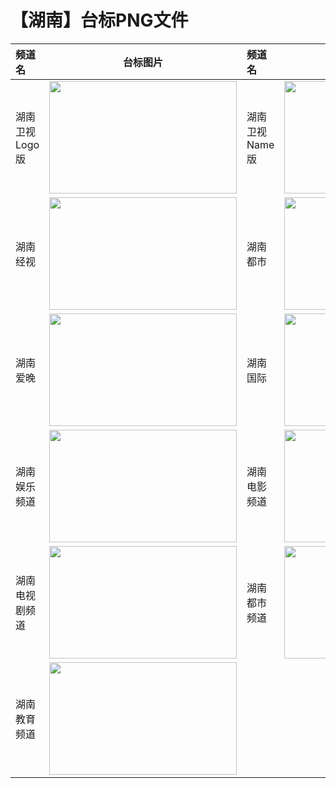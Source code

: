 # 【湖南】台标PNG文件
|频道名|台标图片|频道名|台标图片|
|:---|:---:|:---|:---:|
|湖南卫视Logo版|<img src="https://raw.githubusercontent.com/wanglindl/TVLogo/main/img/Hunan.png" width="300" height="180">|湖南卫视Name版|<img src="https://raw.githubusercontent.com/wanglindl/TVLogo/main/img/Hunan0.png" width="300" height="180">|
|湖南经视|<img src="https://raw.githubusercontent.com/wanglindl/TVLogo/main/img/Hunan1.png" width="300" height="180">|湖南都市|<img src="https://raw.githubusercontent.com/wanglindl/TVLogo/main/img/Hunan2.png" width="300" height="180">|
|湖南爱晚|<img src="https://raw.githubusercontent.com/wanglindl/TVLogo/main/img/Hunan3.png" width="300" height="180">|湖南国际|<img src="https://raw.githubusercontent.com/wanglindl/TVLogo/main/img/Hunan4.png" width="300" height="180">|
|湖南娱乐频道|<img src="https://raw.githubusercontent.com/wanglindl/TVLogo/main/img/Hunan4.png" width="300" height="180">|湖南电影频道|<img src="https://raw.githubusercontent.com/wanglindl/TVLogo/main/img/Hunan5.png" width="300" height="180">|
|湖南电视剧频道|<img src="https://raw.githubusercontent.com/wanglindl/TVLogo/main/img/Hunan6.png" width="300" height="180">|湖南都市频道|<img src="https://raw.githubusercontent.com/wanglindl/TVLogo/main/img/Hunan7.png" width="300" height="180">|
|湖南教育频道|<img src="https://raw.githubusercontent.com/wanglindl/TVLogo/main/img/Hunan8.png" width="300" height="180">|
